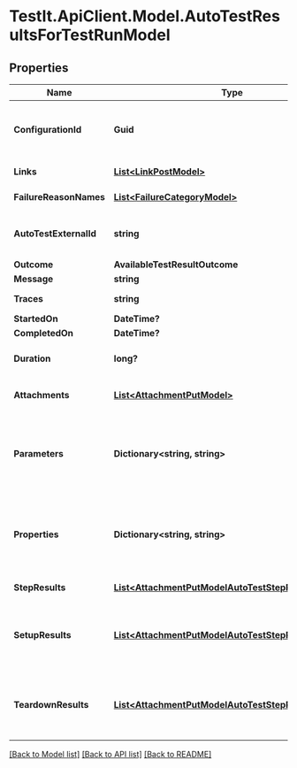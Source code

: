 # TestIt.ApiClient.Model.AutoTestResultsForTestRunModel

## Properties

Name | Type | Description | Notes
------------ | ------------- | ------------- | -------------
**ConfigurationId** | **Guid** | Specifies the GUID of the autotest configuration, which was specified when the test run was created. | 
**Links** | [**List&lt;LinkPostModel&gt;**](LinkPostModel.md) | Specifies the links in the autotest. | [optional] 
**FailureReasonNames** | [**List&lt;FailureCategoryModel&gt;**](FailureCategoryModel.md) | Specifies the cause of autotest failure. | [optional] 
**AutoTestExternalId** | **string** | Specifies the external ID of the autotest, which was specified when the test run was created. | 
**Outcome** | **AvailableTestResultOutcome** |  | 
**Message** | **string** | A comment for the result. | [optional] 
**Traces** | **string** | An extended comment or a stack trace. | [optional] 
**StartedOn** | **DateTime?** | Test run start date. | [optional] 
**CompletedOn** | **DateTime?** | Test run end date. | [optional] 
**Duration** | **long?** | Expected or actual duration of the test run execution in milliseconds. | [optional] 
**Attachments** | [**List&lt;AttachmentPutModel&gt;**](AttachmentPutModel.md) | Specifies an attachment GUID. Multiple values can be sent. | [optional] 
**Parameters** | **Dictionary&lt;string, string&gt;** | \&quot;&lt;b&gt;parameter&lt;/b&gt;\&quot;: \&quot;&lt;b&gt;value&lt;/b&gt;\&quot; pair with arbitrary custom parameters. Multiple parameters can be sent. | [optional] 
**Properties** | **Dictionary&lt;string, string&gt;** | \&quot;&lt;b&gt;property&lt;/b&gt;\&quot;: \&quot;&lt;b&gt;value&lt;/b&gt;\&quot; pair with arbitrary custom properties. Multiple properties can be sent. | [optional] 
**StepResults** | [**List&lt;AttachmentPutModelAutoTestStepResultsModel&gt;**](AttachmentPutModelAutoTestStepResultsModel.md) | Specifies the results of individual steps. | [optional] 
**SetupResults** | [**List&lt;AttachmentPutModelAutoTestStepResultsModel&gt;**](AttachmentPutModelAutoTestStepResultsModel.md) | Specifies the results of setup steps. For information on supported values, see the &#x60;stepResults&#x60; parameter above. | [optional] 
**TeardownResults** | [**List&lt;AttachmentPutModelAutoTestStepResultsModel&gt;**](AttachmentPutModelAutoTestStepResultsModel.md) | Specifies the results of the teardown steps. For information on supported values, see the &#x60;stepResults&#x60; parameter above. | [optional] 

[[Back to Model list]](../README.md#documentation-for-models) [[Back to API list]](../README.md#documentation-for-api-endpoints) [[Back to README]](../README.md)

